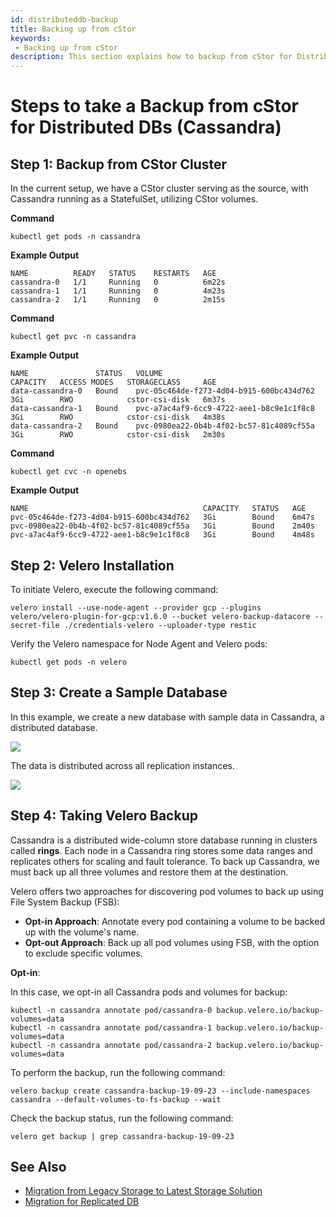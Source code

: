 ```yaml
---
id: distributeddb-backup
title: Backing up from cStor
keywords:
 - Backing up from cStor
description: This section explains how to backup from cStor for Distributed DBs.
---
```

# Steps to take a Backup from cStor for Distributed DBs (Cassandra)

## Step 1: Backup from CStor Cluster

In the current setup, we have a CStor cluster serving as the source, with Cassandra running as a StatefulSet, utilizing CStor volumes.

**Command**

```
kubectl get pods -n cassandra 
```

**Example Output**

```
NAME          READY   STATUS    RESTARTS   AGE
cassandra-0   1/1     Running   0          6m22s
cassandra-1   1/1     Running   0          4m23s
cassandra-2   1/1     Running   0          2m15s
```

**Command**

```
kubectl get pvc -n cassandra 
```

**Example Output**

```
NAME               STATUS   VOLUME                                     CAPACITY   ACCESS MODES   STORAGECLASS     AGE
data-cassandra-0   Bound    pvc-05c464de-f273-4d04-b915-600bc434d762   3Gi        RWO            cstor-csi-disk   6m37s
data-cassandra-1   Bound    pvc-a7ac4af9-6cc9-4722-aee1-b8c9e1c1f8c8   3Gi        RWO            cstor-csi-disk   4m38s
data-cassandra-2   Bound    pvc-0980ea22-0b4b-4f02-bc57-81c4089cf55a   3Gi        RWO            cstor-csi-disk   2m30s
```

**Command**

```
kubectl get cvc -n openebs 
```

**Example Output**

```
NAME                                       CAPACITY   STATUS   AGE
pvc-05c464de-f273-4d04-b915-600bc434d762   3Gi        Bound    6m47s
pvc-0980ea22-0b4b-4f02-bc57-81c4089cf55a   3Gi        Bound    2m40s
pvc-a7ac4af9-6cc9-4722-aee1-b8c9e1c1f8c8   3Gi        Bound    4m48s
```

## Step 2: Velero Installation

To initiate Velero, execute the following command:

```
velero install --use-node-agent --provider gcp --plugins velero/velero-plugin-for-gcp:v1.6.0 --bucket velero-backup-datacore --secret-file ./credentials-velero --uploader-type restic
```

Verify the Velero namespace for Node Agent and Velero pods:

```
kubectl get pods -n velero
```

## Step 3: Create a Sample Database

In this example, we create a new database with sample data in Cassandra, a distributed database. 

![](https://hackmd.io/_uploads/ryvcoj-l6.png)

The data is distributed across all replication instances.

![](https://hackmd.io/_uploads/ryzoojZgT.png)

## Step 4: Taking Velero Backup

Cassandra is a distributed wide-column store database running in clusters called **rings**. Each node in a Cassandra ring stores some data ranges and replicates others for scaling and fault tolerance. To back up Cassandra, we must back up all three volumes and restore them at the destination.

Velero offers two approaches for discovering pod volumes to back up using File System Backup (FSB):
- **Opt-in Approach**: Annotate every pod containing a volume to be backed up with the volume's name.
- **Opt-out Approach**: Back up all pod volumes using FSB, with the option to exclude specific volumes.

**Opt-in**:

In this case, we opt-in all Cassandra pods and volumes for backup:

```
kubectl -n cassandra annotate pod/cassandra-0 backup.velero.io/backup-volumes=data
kubectl -n cassandra annotate pod/cassandra-1 backup.velero.io/backup-volumes=data
kubectl -n cassandra annotate pod/cassandra-2 backup.velero.io/backup-volumes=data
```

To perform the backup, run the following command:

```
velero backup create cassandra-backup-19-09-23 --include-namespaces cassandra --default-volumes-to-fs-backup --wait
```

Check the backup status, run the following command:

```
velero get backup | grep cassandra-backup-19-09-23
```

## See Also

- [Migration from Legacy Storage to Latest Storage Solution](../../migration-using-pv-migrate.md)
- [Migration for Replicated DB](../../migration-using-velero/migration-for-replicated-db/replicateddb-backup.md)